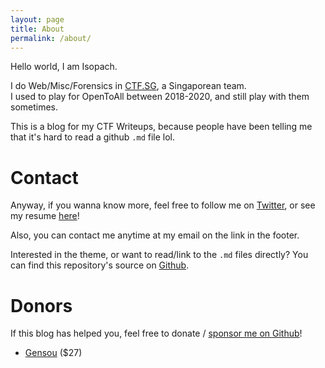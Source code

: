 ```yaml
---
layout: page
title: About
permalink: /about/
---
```


Hello world, I am Isopach.    

I do Web/Misc/Forensics in [CTF.SG](https://ctftime.org/team/77768), a Singaporean team.     
I used to play for OpenToAll between 2018-2020, and still play with them sometimes.     

This is a blog for my CTF Writeups, because people have been telling me that it's hard to read a github `.md` file lol.

# Contact

Anyway, if you wanna know more, feel free to follow me on [Twitter](https://twitter.com/kohyouliang), or see my resume [here](https://kohyouliang.com/resume/)!

Also, you can contact me anytime at my email on the link in the footer.

Interested in the theme, or want to read/link to the `.md` files directly? You can find this repository's source on [Github](https://github.com/Isopach/isopach.github.io).

# Donors

If this blog has helped you, feel free to donate / [sponsor me on Github](https://github.com/sponsors/Isopach)! 

- [Gensou](https://github.com/Gensou) ($27) 


